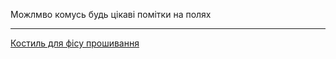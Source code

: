 Можлмво комусь будь цікаві помітки на полях

---

[Костиль для фісу прошивання](chinese_BluePill_fix_flash/README.md)
